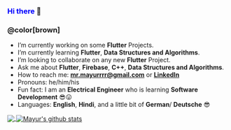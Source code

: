 ### <span style="color:blue"> **Hi there** </span> 👋
<!---
<img src='https://media.giphy.com/media/USV0ym3bVWQJJmNu3N/giphy.gif' width='250'  align='right'>-->
### @color[brown]
- I’m currently working on some **Flutter** Projects.
- I’m currently learning **Flutter**, **Data Structures and Algorithms**.
- I’m looking to collaborate on any new **Flutter** Project.
- Ask me about **Flutter**, **Firebase**, **C++**, **Data Structures and Algorithms**.
- How to reach me: **mr.mayurrrr@gmail.com** or **[LinkedIn](https://www.linkedin.com/in/mayurrrr-agarwal/)** 
- Pronouns: he/him/his
- Fun fact: I am an **Electrical Engineer** who is learning **Software Development** :sunglasses::stuck_out_tongue:
- Languages: **English**, **Hindi**, and a little bit of **German**/ **Deutsche** :sunglasses:

<a href="https://github.com/mrmayurgithub">
  <img align="center" src="https://github-readme-stats.vercel.app/api/top-langs/?username=mrmayurgithub&hide_langs_below=1" />
</a>
<a href="https://github.com/mrmayurgithub">
 <img align="center" src="https://github-readme-stats.vercel.app/api?username=mrmayurgithub&show_icons=true&<!---theme=radical&-->line_height=27" alt="Mayur's github stats"/>
</a>
